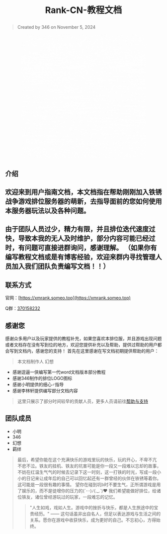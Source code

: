 # <p align="center">**Rank-CN-教程文档**</p>
> Created by 346 on November 5, 2024

<p align="center"><img src="/images/动态logo.gif" width="400" alt="动态logo"></img></p>

## 介绍
欢迎来到用户指南文档，本文档指在帮助刚刚加入铁锈战争游戏排位服务器的萌新，去指导面前的您如何使用本服务器玩法以及各种问题。
---
**由于团队人员过少，精力有限，并且排位迭代速度过快，导致本我的无人及时维护，部分内容可能已经过时，有问题可直接进群询问，感谢理解。**
（如果你有编写教程文档或是有博客经验，欢迎来群内寻找管理人员加入我们团队负责编写文档！！）
---

## 联系方式
官网：[https://xmrank.someo.top](https://xmrank.someo.top)

Q群：[370158232](http://qm.qq.com/cgi-bin/qm/qr?_wv=1027&k=SJL2UIorufO3dSU7urO9LHJeKnvWWhxJ&authKey=NWaW3ABuz4Zhhj7vjEMe4PFjX2ChEZLpiKrk4LdMGK4UbCUzPiTRkKzTs%2FdJbTZ5&noverify=0&group_code=370158232)

## 感谢您
感谢众多用户以及玩家提供的教程补充，如果您喜欢本排位服，并且游戏出现问题或者文档存在没有写到位的地方，欢迎您提供补充以及帮助，提供过帮助的用户都会写到文档内，感谢您的支持！
首先在这里感谢在写文档初期提供帮助的用户：

> 本文档制作人 幻想

- 感谢逗逼一侠编写第一代word文档版本部分教程
- 感谢346制作的排位LOGO图标
- 感谢小明提供的细心♂指导
- 感谢李林轩提供编写部分文档内容
> 这里只展示了部分时间较早的贡献人员，更多人员请前往[帮助与支持](/帮助与支持)

## 团队成员
- 小明
- 346
- 幻想
- 羁绊

> 最后，希望你能在这个充满快乐的游戏里玩的快乐，玩的开心，不卑不亢 不悲不泣。铁友的挂机、铁友的坑害可能是你一段又一段难以忘却的故事，不妨在红温生气气的时候去记录下这一时刻，这一打铁的时光，写成一段小小的日记来让成年后的自己可以回忆起还有一群曾经的伙伴在铁锈等着你。这可能是一段很有趣的事情。
望你在碰到坑b时不要生气，正所谓游戏是用了娱乐的，而不是徒增你的压力的(´･･)ﾉ(._.`)❤️
我们希望能做好排位，给诸位铁友，诸位曾经游玩过的玩家，一段难忘的记忆。
>> "人生如戏，戏如人生。游戏中的挫折与快乐，都是人生旅途中的宝贵经历。" —— 这句话虽非出自名人，但足以表达游戏与生活之间的关系。愿你在游戏中收获快乐，成为更好的自己。不忘初心，方得始终。
